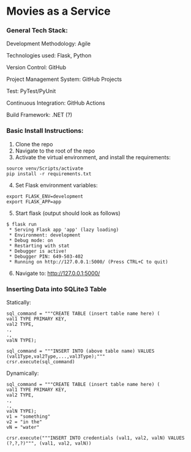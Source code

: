 # Movies as a Service

### General Tech Stack:

Development Methodology: Agile

Technologies used: Flask, Python

Version Control: GitHub

Project Management System: GitHub Projects

Test: PyTest/PyUnit

Continuous Integration: GitHub Actions

Build Framework: .NET (?)



### Basic Install Instructions:

1. Clone the repo
2. Navigate to the root of the repo
3. Activate the virtual environment, and install the requirements:

```
source venv/Scripts/activate
pip install -r requirements.txt
```

4. Set Flask environment variables:

```
export FLASK_ENV=development
export FLASK_APP=app
```

5. Start flask (output should look as follows)

```
$ flask run
 * Serving Flask app 'app' (lazy loading)
 * Environment: development
 * Debug mode: on
 * Restarting with stat
 * Debugger is active!
 * Debugger PIN: 649-503-402
 * Running on http://127.0.0.1:5000/ (Press CTRL+C to quit)
```

6. Navigate to: http://127.0.0.1:5000/

### Inserting Data into SQLite3 Table
Statically:
```
sql_command = """CREATE TABLE (insert table name here) (
val1 TYPE PRIMARY KEY,
val2 TYPE,
.,
.,
valN TYPE);

sql_command = """INSERT INTO (above table name) VALUES (val1Type,val2Type,...,val3Type);"""
crsr.execute(sql_command)
```
Dynamically:
```
sql_command = """CREATE TABLE (insert table name here) (
val1 TYPE PRIMARY KEY,
val2 TYPE,
.,
.,
valN TYPE);
v1 = "something"
v2 = "in the"
vN = "water"

crsr.execute("""INSERT INTO credentials (val1, val2, valN) VALUES (?,?,?)""", (val1, val2, valN))
```